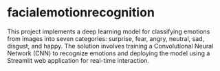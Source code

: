 # facialemotionrecognition
This project implements a deep learning model for classifying emotions from images into seven categories: surprise, fear, angry, neutral, sad, disgust, and happy. The solution involves training a Convolutional Neural Network (CNN) to recognize emotions and deploying the model using a Streamlit web application for real-time interaction.
